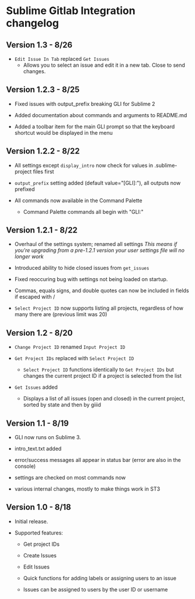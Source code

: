 Sublime Gitlab Integration changelog
====================================

Version 1.3 - 8/26
------------------------------------
- `Edit Issue In Tab` replaced `Get Issues`
  - Allows you to select an issue and edit it in a new tab. Close to send changes.

Version 1.2.3 - 8/25
------------------------------------
- Fixed issues with output_prefix breaking GLI for Sublime 2

- Added documentation about commands and arguments to README.md

- Added a toolbar item for the main GLI prompt so that the keyboard shortcut would be displayed in the menu

Version 1.2.2 - 8/22
------------------------------------
- All settings except `display_intro` now check for values in .sublime-project files first

- `output_prefix` setting added (default value="[GLI]:"), all outputs now prefixed

- All commands now available in the Command Palette

  - Command Palette commands all begin with "GLI:"

Version 1.2.1 - 8/22
------------------------------------
- Overhaul of the settings system; renamed all settings _This means if you're upgrading from a pre-1.2.1 version your user settings file will no longer work_

- Introduced ability to hide closed issues from `get_issues`

- Fixed reoccuring bug with settings not being loaded on startup.

- Commas, equals signs, and double quotes can now be included in fields if escaped with /

- `Select Project ID` now supports listing all projects, regardless of how many there are (previous limit was 20)

Version 1.2 - 8/20
------------------------------------
- `Change Project ID` renamed `Input Project ID`

- `Get Project IDs` replaced with `Select Project ID`

  - `Select Project ID` functions identically to `Get Project IDs` but changes the current project ID if a project is selected from the list

- `Get Issues` added

  - Displays a list of all issues (open and closed) in the current project, sorted by state and then by giiid

Version 1.1 - 8/19
------------------------------------
- GLI now runs on Sublime 3.

- intro_text.txt added

- error/success messages all appear in status bar (error are also in the console)

- settings are checked on most commands now

- various internal changes, mostly to make things work in ST3

Version 1.0 - 8/18
------------------------------------
- Initial release. 

- Supported features:

  - Get project IDs

  - Create Issues

  - Edit Issues

  - Quick functions for adding labels or assigning users to an issue
  
  - Issues can be assigned to users by the user ID or username
